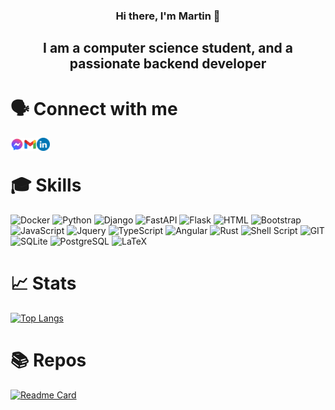 <h3 align="center">Hi there, I'm Martin 👋</h3>
<h2 align="center">I am a computer science student, and a passionate backend developer</h2>

# 🗣️ Connect with me

<a href="https://www.facebook.com/Martin.Devolder2">
  <img align="left" src="https://raw.githubusercontent.com/mdevolde/mdevolde/main/images/messenger.png" alt="Martin | Messenger" width="21px"/>
</a>

<a href="mailto:martin.devolder@student.unamur.be">
  <img align="left" src="https://raw.githubusercontent.com/mdevolde/mdevolde/main/images/gmail.png" alt="Martin | Gmail" width="21px"/>
</a>

<a href="https://www.linkedin.com/in/martin-devolder-308151231/">
  <img align="left" src="https://raw.githubusercontent.com/mdevolde/mdevolde/main/images/LinkedIN.png" alt="Martin | Linkedin" width="21px"/>
</a>
</br>

# 🎓 Skills

![Docker](https://img.shields.io/badge/Docker-2CA5E0?style=for-the-badge&logo=docker&logoColor=white)
![Python](https://img.shields.io/badge/Python-FFD43B?style=for-the-badge&logo=python&logoColor=blue)
![Django](https://img.shields.io/badge/Django-092E20?style=for-the-badge&logo=django&logoColor=green)
![FastAPI](https://img.shields.io/badge/fastapi-109989?style=for-the-badge&logo=FASTAPI&logoColor=white)
![Flask](https://img.shields.io/badge/Flask-000000?style=for-the-badge&logo=flask&logoColor=white)
![HTML](https://img.shields.io/badge/HTML5-E34F26?style=for-the-badge&logo=html5&logoColor=white)
![Bootstrap](https://img.shields.io/badge/Bootstrap-563D7C?style=for-the-badge&logo=bootstrap&logoColor=white)
![JavaScript](https://img.shields.io/badge/JavaScript-323330?style=for-the-badge&logo=javascript&logoColor=F7DF1E)
![Jquery](https://img.shields.io/badge/jQuery-0769AD?style=for-the-badge&logo=jquery&logoColor=white)
![TypeScript](https://img.shields.io/badge/TypeScript-007ACC?style=for-the-badge&logo=typescript&logoColor=white)
![Angular](https://img.shields.io/badge/Angular-DD0031?style=for-the-badge&logo=angular&logoColor=white)
![Rust](https://img.shields.io/badge/Rust-black?style=for-the-badge&logo=rust&logoColor=#E57324)
![Shell Script](https://img.shields.io/badge/Shell_Script-121011?style=for-the-badge&logo=gnu-bash&logoColor=white)
![GIT](https://img.shields.io/badge/GIT-E44C30?style=for-the-badge&logo=git&logoColor=white)
![SQLite](https://img.shields.io/badge/sqlite-%2307405e.svg?style=for-the-badge&logo=sqlite&logoColor=white)
![PostgreSQL](https://img.shields.io/badge/PostgreSQL-316192?style=for-the-badge&logo=postgresql&logoColor=white)
![LaTeX](https://img.shields.io/badge/LaTeX-47A141?style=for-the-badge&logo=LaTeX&logoColor=white)

# 📈 Stats

[![Top Langs](https://github-readme-stats.vercel.app/api/top-langs/?username=mdevolde&layout=compact)](https://github.com/mdevolde)

# 📚 Repos

[![Readme Card](https://github-readme-stats.vercel.app/api/pin/?username=mdevolde&repo=snake)](https://github.com/mdevolde/snake)

